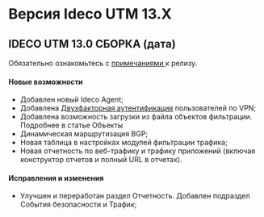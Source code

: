 # Версия Ideco UTM 13.X

## **IDECO UTM 13.0 СБОРКА  (дата)**

Обязательно ознакомьтесь с [примечаниями ](https://disk.yandex.ru/i/UEatJNkC-RLmcA?roistat\_visit=113018)к релизу.

#### Новые возможности

* Добавлен новый Ideco Agent;
* Добавлена [Двухфакторная аутентификация](../settings/users/two-factor-authentication.md) пользователей по VPN;
* Добавлена возможность загрузки из файла объектов фильтрации. Подробнее в статье Объекты
* Динамическая маршрутизация BGP;
* Новая таблица в настройках модулей фильтрации трафика;
* Новая отчетность по веб-трафику и трафику приложений (включая конструктор отчетов и полный URL в отчетах).
#### Исправления и изменения

* Улучшен и переработан раздел Отчетность. Добавлен подраздел События безопасности и Трафик;